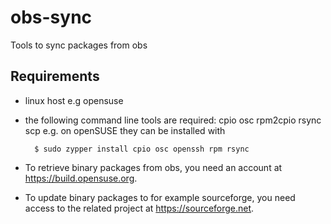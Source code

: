 # obs-sync
Tools to sync packages from obs

## Requirements

- linux host e.g opensuse
- the following command line tools are required: cpio osc rpm2cpio rsync scp e.g. on openSUSE they can be installed with

        $ sudo zypper install cpio osc openssh rpm rsync

- To retrieve binary packages from obs, you need an account at https://build.opensuse.org.
- To update binary packages to for example sourceforge, you need access to the related project at https://sourceforge.net.
